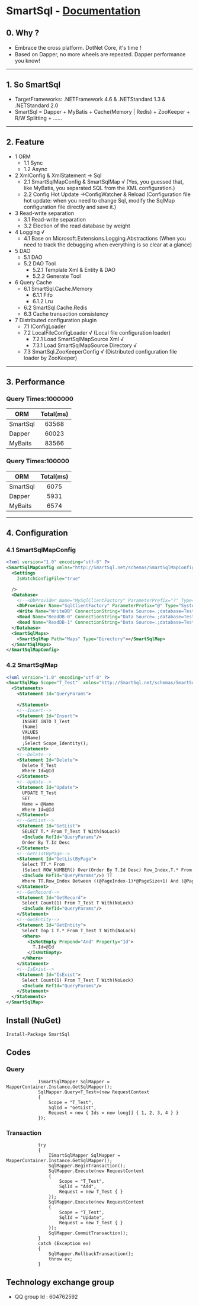 # SmartSql - [Documentation](https://doc.smartsql.net/)
## 0. Why ? 
 - Embrace the cross platform. DotNet Core, it's time！ 
 - Based on Dapper, no more wheels are repeated. Dapper performance you know! 
 ----
## 1. So SmartSql
 - TargetFrameworks: .NETFramework 4.6 & .NETStandard 1.3 & .NETStandard 2.0
 - SmartSql = Dapper + MyBatis + Cache(Memory | Redis) + ZooKeeper + R/W Splitting + ...... 
----
## 2. Feature 
- 1 ORM
  - 1.1 Sync
  - 1.2 Async
- 2 XmlConfig & XmlStatement -> Sql
  - 2.1 SmartSqlMapConfig & SmartSqlMap √  (Yes, you guessed that, like MyBatis, you separated SQL from the XML configuration.)
  - 2.2 Config Hot Update ->ConfigWatcher & Reload (Configuration file hot update: when you need to change Sql, modify the SqlMap configuration file directly and save it.)
- 3 Read-write separation
  - 3.1 Read-write separation
  - 3.2 Election of the read database by weight
- 4 Logging √
  - 4.1 Base on Microsoft.Extensions.Logging.Abstractions  (When you need to track the debugging when everything is so clear at a glance)
- 5 DAO
  - 5.1 DAO
  - 5.2 DAO Tool
    - 5.2.1 Template Xml & Entity & DAO
    - 5.2.2 Generate Tool
- 6 Query Cache
  - 6.1 SmartSql.Cache.Memory
      - 6.1.1 Fifo 
      - 6.1.2 Lru 
  - 6.2 SmartSql.Cache.Redis
  - 6.3 Cache transaction consistency
- 7 Distributed configuration plugin 
  - 7.1 IConfigLoader
  - 7.2 LocalFileConfigLoader  √ (Local file configuration loader)
      - 7.2.1 Load SmartSqlMapSource Xml  √
      - 7.3.1 Load SmartSqlMapSource Directory √
  - 7.3 SmartSql.ZooKeeperConfig √ (Distributed configuration file loader by ZooKeeper)
----
## 3. Performance 
### Query Times:1000000 

| ORM | Total\(ms\) |
| --- | :---: |
| SmartSql | 63568 |
| Dapper | 60023 |
| MyBaits | 83566 |

### Query Times:100000

| ORM | Total\(ms\) |
| --- | :---: |
| SmartSql | 6075 |
| Dapper | 5931 |
| MyBaits | 6574 |
----
## 4. Configuration 

### 4.1 SmartSqlMapConfig 
``` xml
<?xml version="1.0" encoding="utf-8" ?>
<SmartSqlMapConfig xmlns="http://SmartSql.net/schemas/SmartSqlMapConfig.xsd">
  <Settings
    IsWatchConfigFile="true"

  />
  <Database>
    <!--<DbProvider Name="MySqlClientFactory" ParameterPrefix="?" Type="MySql.Data.MySqlClient.MySqlClientFactory,MySql.Data"/>-->
    <DbProvider Name="SqlClientFactory" ParameterPrefix="@" Type="System.Data.SqlClient.SqlClientFactory,System.Data.SqlClient"/>
    <Write Name="WriteDB" ConnectionString="Data Source=.;database=TestDB;uid=sa;pwd=SmartSql.net"/>
    <Read Name="ReadDB-0" ConnectionString="Data Source=.;database=TestDB;uid=sa;pwd=SmartSql.net" Weight="80"/>
    <Read Name="ReadDB-1" ConnectionString="Data Source=.;database=TestDB;uid=sa;pwd=SmartSql.net" Weight="20"/>
  </Database>
  <SmartSqlMaps>
    <SmartSqlMap Path="Maps" Type="Directory"></SmartSqlMap>
  </SmartSqlMaps>
</SmartSqlMapConfig>
```
### 4.2 SmartSqlMap 
``` xml
<?xml version="1.0" encoding="utf-8" ?>
<SmartSqlMap Scope="T_Test"  xmlns="http://SmartSql.net/schemas/SmartSqlMap.xsd">
  <Statements>
    <Statement Id="QueryParams">
      
    </Statement>
    <!--Insert-->
    <Statement Id="Insert">
      INSERT INTO T_Test
      (Name)
      VALUES
      (@Name)
      ;Select Scope_Identity();
    </Statement>
    <!--Delete-->
    <Statement Id="Delete">
      Delete T_Test
      Where Id=@Id
    </Statement>
    <!--Update-->
    <Statement Id="Update">
      UPDATE T_Test
      SET
      Name = @Name
      Where Id=@Id
    </Statement>
    <!--GetList-->
    <Statement Id="GetList">
      SELECT T.* From T_Test T With(NoLock)
      <Include RefId="QueryParams"/>
      Order By T.Id Desc
    </Statement>
    <!--GetListByPage-->
    <Statement Id="GetListByPage">
      Select TT.* From
      (Select ROW_NUMBER() Over(Order By T.Id Desc) Row_Index,T.* From T_Test T With(NoLock)
      <Include RefId="QueryParams"/>) TT
      Where TT.Row_Index Between ((@PageIndex-1)*@PageSize+1) And (@PageIndex*@PageSize)
    </Statement>
    <!--GetRecord-->
    <Statement Id="GetRecord">
      Select Count(1) From T_Test T With(NoLock)
      <Include RefId="QueryParams"/>
    </Statement>
    <!--GetEntity-->
    <Statement Id="GetEntity">
      Select Top 1 T.* From T_Test T With(NoLock)
      <Where>
        <IsNotEmpty Prepend="And" Property="Id">
          T.Id=@Id
        </IsNotEmpty>
      </Where>
    </Statement>
    <!--IsExist-->
    <Statement Id="IsExist">
      Select Count(1) From T_Test T With(NoLock)
      <Include RefId="QueryParams"/>
    </Statement>
  </Statements>
</SmartSqlMap>
```
## Install (NuGet)
```
Install-Package SmartSql
```
## Codes
### Query
``` CSharp
            ISmartSqlMapper SqlMapper = MapperContainer.Instance.GetSqlMapper();
            SqlMapper.Query<T_Test>(new RequestContext
            {
                Scope = "T_Test",
                SqlId = "GetList",
                Request = new { Ids = new long[] { 1, 2, 3, 4 } }
            });
```
### Transaction 
``` CSharp
            try
            {
                ISmartSqlMapper SqlMapper = MapperContainer.Instance.GetSqlMapper();
                SqlMapper.BeginTransaction();
                SqlMapper.Execute(new RequestContext
                {
                    Scope = "T_Test",
                    SqlId = "Add",
                    Request = new T_Test { }
                });
                SqlMapper.Execute(new RequestContext
                {
                    Scope = "T_Test",
                    SqlId = "Update",
                    Request = new T_Test { }
                });
                SqlMapper.CommitTransaction();
            }
            catch (Exception ex)
            {
                SqlMapper.RollbackTransaction();
                throw ex;
            }
```
##  Technology exchange group 
- QQ group Id : 604762592 